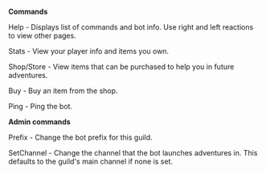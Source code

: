 ﻿**Commands**

Help - Displays list of commands and bot info. Use right and left reactions to view other pages.

Stats - View your player info and items you own.

Shop/Store - View items that can be purchased to help you in future adventures.

Buy - Buy an item from the shop.

Ping - Ping the bot.

**Admin commands**

Prefix - Change the bot prefix for this guild.

SetChannel - Change the channel that the bot launches adventures in. This defaults to the guild's main channel if none is set.